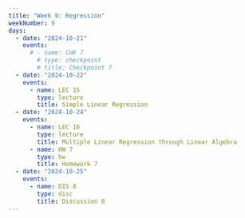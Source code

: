 ```yaml
---
title: "Week 9: Regression"
weekNumber: 9
days:
  - date: "2024-10-21"
    events:
      # - name: CHK 7
        # type: checkpoint
        # title: Checkpoint 7
  - date: "2024-10-22"
    events:
      - name: LEC 15
        type: lecture
        title: Simple Linear Regression
  - date: "2024-10-24"
    events:
      - name: LEC 16
        type: lecture
        title: Multiple Linear Regression through Linear Algebra
      - name: HW 7
        type: hw
        title: Homework 7
  - date: "2024-10-25"
    events:
      - name: DIS 8
        type: disc
        title: Discussion 8
---
```

